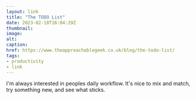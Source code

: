 ```yaml
---
layout: link
title: "The TODO List"
date: 2023-02-18T16:04:29Z
thumbnail:
image:
alt:
caption:
href: https://www.theapproachablegeek.co.uk/blog/the-todo-list/
tags:
- productivity
- link
---
```


I'm always interested in peoples daily workflow. It's nice to mix and match, try something new, and see what sticks.
